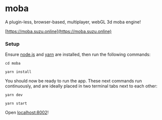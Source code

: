 # moba

A plugin-less, browser-based, multiplayer, webGL 3d moba engine!

[https://moba.suzu.online](https://moba.suzu.online)

### Setup

Ensure [node.js](https://nodejs.org/en/) and [yarn](https://yarnpkg.com/en/docs/install) are installed, then run the following commands:

```
cd moba
```

```
yarn install
```

You should now be ready to run the app. These next commands run continuously, and are ideally placed in two terminal tabs next to each other:

```
yarn dev
```

```
yarn start
```

Open [localhost:8002](http://localhost:8002)!
